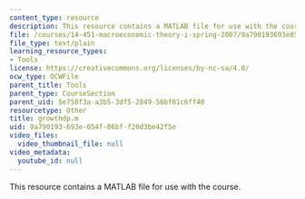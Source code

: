 ```yaml
---
content_type: resource
description: This resource contains a MATLAB file for use with the course.
file: /courses/14-451-macroeconomic-theory-i-spring-2007/9a790193693e054f06bff20d3be42f5e_growthdp.m
file_type: text/plain
learning_resource_types:
- Tools
license: https://creativecommons.org/licenses/by-nc-sa/4.0/
ocw_type: OCWFile
parent_title: Tools
parent_type: CourseSection
parent_uid: 5e758f3a-a3b5-3df5-2849-56bf01c6ff40
resourcetype: Other
title: growthdp.m
uid: 9a790193-693e-054f-06bf-f20d3be42f5e
video_files:
  video_thumbnail_file: null
video_metadata:
  youtube_id: null
---
```

This resource contains a MATLAB file for use with the course.
